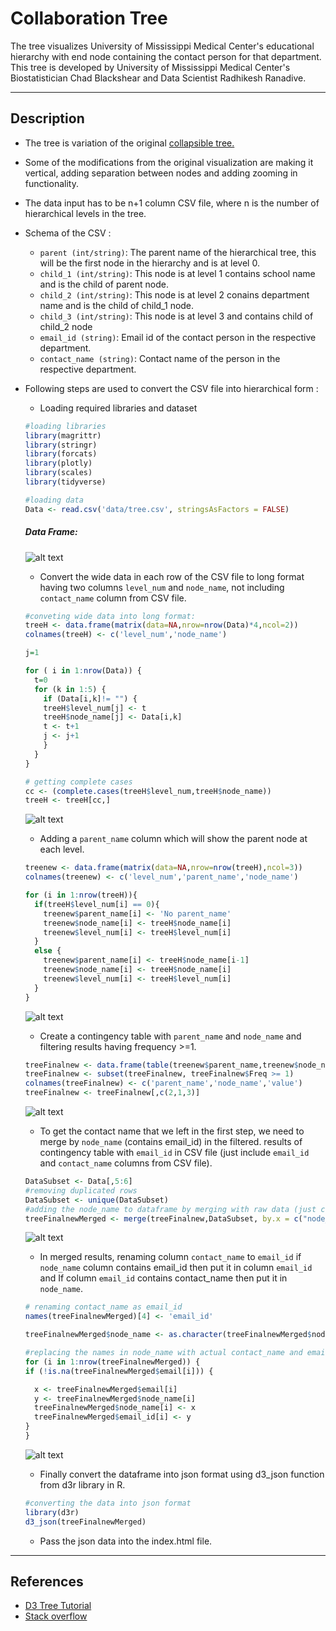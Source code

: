 # Collaboration Tree

The tree visualizes University of Mississippi Medical Center's educational hierarchy with end node containing the contact person for that department. 
This tree is developed by University of Mississippi Medical Center's Biostatistician Chad Blackshear and Data Scientist Radhikesh Ranadive.

------

## Description
-   The tree is variation of the original [collapsible tree.][]

-   Some of the modifications from the original visualization are making it vertical, adding separation between nodes and adding             zooming in functionality.

-   The data input has to be n+1 column CSV file, where n is the number of hierarchical levels in the tree.

-   Schema of the CSV :
    -   `parent (int/string)`: The parent name of the hierarchical tree, this will be the first node in the hierarchy and is at level 0.
    -   `child_1 (int/string)`: This node is at level 1 contains school name and is the child of parent node.
    -   `child_2 (int/string)`: This node is at level 2 conains department name and is the child of child_1 node.
    -   `child_3 (int/string)`: This node is at level 3 and contains child of child_2 node
    -   `email_id (string)`: Email id of the contact person in the respective department.
    -   `contact_name (string)`: Contact name of the person in the respective department.

-   Following steps are used to convert the CSV file into hierarchical form :
    - Loading required libraries and dataset
    
    ```R
    #loading libraries
    library(magrittr)
    library(stringr)
    library(forcats)
    library(plotly)
    library(scales)
    library(tidyverse)
    
    #loading data
    Data <- read.csv('data/tree.csv', stringsAsFactors = FALSE)
    ```
	##### Data Frame: 
    ![alt text](https://github.com/radhikesh/CollaborationTree/blob/master/images/dataframe.PNG)
	
    - Convert the wide data in each row of the CSV file to long format having two columns `level_num` and `node_name`, not including           `contact_name` column from CSV file.
    
    ```R
    #conveting wide data into long format:
    treeH <- data.frame(matrix(data=NA,nrow=nrow(Data)*4,ncol=2))
    colnames(treeH) <- c('level_num','node_name')

    j=1

    for ( i in 1:nrow(Data)) {
      t=0
      for (k in 1:5) {
        if (Data[i,k]!= "") {
        treeH$level_num[j] <- t 
        treeH$node_name[j] <- Data[i,k]
        t <- t+1
        j <- j+1
        }
      }
    }

    # getting complete cases
    cc <- (complete.cases(treeH$level_num,treeH$node_name))
    treeH <- treeH[cc,]
    ```
    ![alt text](https://github.com/radhikesh/CollaborationTree/blob/master/images/step1.PNG)
	
    - Adding a `parent_name` column which will show the parent node at each level.
    
    ```R
    treenew <- data.frame(matrix(data=NA,nrow=nrow(treeH),ncol=3))
    colnames(treenew) <- c('level_num','parent_name','node_name')

    for (i in 1:nrow(treeH)){
      if(treeH$level_num[i] == 0){
        treenew$parent_name[i] <- 'No parent_name'
        treenew$node_name[i] <- treeH$node_name[i]
        treenew$level_num[i] <- treeH$level_num[i]
      }
      else {
        treenew$parent_name[i] <- treeH$node_name[i-1]
        treenew$node_name[i] <- treeH$node_name[i]
        treenew$level_num[i] <- treeH$level_num[i]
      }
    }
    ```
	![alt text](https://github.com/radhikesh/CollaborationTree/blob/master/images/step2.PNG)
    
    - Create a contingency table with `parent_name` and `node_name` and filtering results having frequency >=1.
    
    ```R
    treeFinalnew <- data.frame(table(treenew$parent_name,treenew$node_name))
    treeFinalnew <- subset(treeFinalnew, treeFinalnew$Freq >= 1)
    colnames(treeFinalnew) <- c('parent_name','node_name','value')
    treeFinalnew <- treeFinalnew[,c(2,1,3)]
    ```
    ![alt text](https://github.com/radhikesh/CollaborationTree/blob/master/images/step3.PNG)
	
    - To get the contact name that we left in the first step, we need to merge by `node_name` (contains email_id) in the filtered.             results of contingency table with `email_id` in CSV file (just include `email_id` and `contact_name` columns from CSV file).
    
    ```R
    DataSubset <- Data[,5:6]
    #removing duplicated rows
    DataSubset <- unique(DataSubset)
    #adding the node_name to dataframe by merging with raw data (just cols email_id and conatact_name) by email_id and node_name
    treeFinalnewMerged <- merge(treeFinalnew,DataSubset, by.x = c("node_name"), by.y = c("email_id"), all.x = T)
    ```
    ![alt text](https://github.com/radhikesh/CollaborationTree/blob/master/images/step4.PNG)
	
    - In merged results, renaming column `contact_name` to `email_id` if `node_name` column contains email_id then put it in column           `email_id` and If column `email_id` contains contact_name then put it in `node_name`.
    
    ```R
    # renaming contact_name as email_id
    names(treeFinalnewMerged)[4] <- 'email_id'

    treeFinalnewMerged$node_name <- as.character(treeFinalnewMerged$node_name)

    #replacing the names in node_name with actual contact_name and email in email_id with actual email
    for (i in 1:nrow(treeFinalnewMerged)) {
    if (!is.na(treeFinalnewMerged$email[i])) {

      x <- treeFinalnewMerged$email[i]
      y <- treeFinalnewMerged$node_name[i]
      treeFinalnewMerged$node_name[i] <- x
      treeFinalnewMerged$email_id[i] <- y
    }
    }
    ```
    ![alt text](https://github.com/radhikesh/CollaborationTree/blob/master/images/step5.PNG)
	
    - Finally convert the dataframe into json format using d3_json function from d3r library in R. 
    
    ```R
    #converting the data into json format
    library(d3r)
    d3_json(treeFinalnewMerged)
    ```
    - Pass the json data into the index.html file.
------

## References
-  [D3 Tree Tutorial][]
-  [Stack overflow][]
    
<!-- external links -->
[collapsible tree.]:https://bl.ocks.org/mbostock/4339083
[D3 Tree Tutorial]: http://www.d3noob.org/2014/01/tree-diagrams-in-d3js_11.html
[Stack overflow]: https://stackoverflow.com/questions/17558649/d3-tree-layout-separation-between-nodes-using-nodesize

